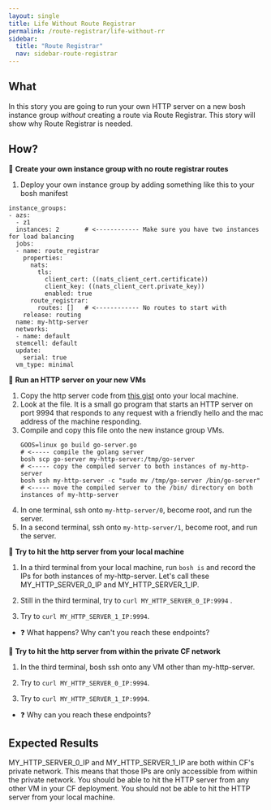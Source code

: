 ```yaml
---
layout: single
title: Life Without Route Registrar
permalink: /route-registrar/life-without-rr
sidebar:
  title: "Route Registrar"
  nav: sidebar-route-registrar
---
```


## What

In this story you are going to run your own HTTP server on a new bosh instance
group _without_ creating a route via Route Registrar. This story will show why
Route Registrar is needed.

## How?

📝 **Create your own instance group with no route registrar routes**

1. Deploy your own instance group by adding something like this to your bosh manifest

```
instance_groups:
- azs:
  - z1
  instances: 2       # <------------ Make sure you have two instances for load balancing
  jobs:
  - name: route_registrar
    properties:
      nats:
        tls:
          client_cert: ((nats_client_cert.certificate))
          client_key: ((nats_client_cert.private_key))
          enabled: true
      route_registrar:
        routes: []   # <------------ No routes to start with
    release: routing
  name: my-http-server
  networks:
  - name: default
  stemcell: default
  update:
    serial: true
  vm_type: minimal
```

📝 **Run an HTTP server on your new VMs**
1. Copy the http server code from
   [this gist](https://gist.github.com/ameowlia/2768de0c1d857a9981ed2df9809de6a9)
   onto your local machine.
1. Look at the file. It is a small go program that starts an HTTP server on
   port 9994 that responds to any request with a friendly hello and the mac
   address of the machine responding.
1. Compile and copy this file onto the new instance group VMs.
   ```
   GOOS=linux go build go-server.go                                   # <----- compile the golang server
   bosh scp go-server my-http-server:/tmp/go-server                   # <----- copy the compiled server to both instances of my-http-server
   bosh ssh my-http-server -c "sudo mv /tmp/go-server /bin/go-server" # <----- move the compiled server to the /bin/ directory on both instances of my-http-server
   ```
1.  In one terminal, ssh onto `my-http-server/0`, become root, and run the server.
1.  In a second terminal, ssh onto `my-http-server/1`, become root, and run the server.

📝 **Try to hit the http server from your local machine**

1. In a third terminal from your local machine, run `bosh is` and record the
   IPs for both instances of my-http-server. Let's call these
   MY_HTTP_SERVER_0_IP and MY_HTTP_SERVER_1_IP.

1. Still in the third terminal, try to `curl MY_HTTP_SERVER_0_IP:9994` .

1. Try to `curl MY_HTTP_SERVER_1_IP:9994`.
* ❓ What happens? Why can't you reach these endpoints?

📝 **Try to hit the http server from within the private CF network**

1. In the third terminal, bosh ssh onto any VM other than my-http-server.

1. Try to `curl MY_HTTP_SERVER_0_IP:9994`.

1. Try to `curl MY_HTTP_SERVER_1_IP:9994`.
* ❓ Why can you reach these endpoints?

## Expected Results

MY_HTTP_SERVER_0_IP and MY_HTTP_SERVER_1_IP are both within CF's private
network. This means that those IPs are only accessible from within the private
network. You should be able to hit the HTTP server from any other VM in your CF
deployment. You should not be able to hit the HTTP server from your local
machine.
